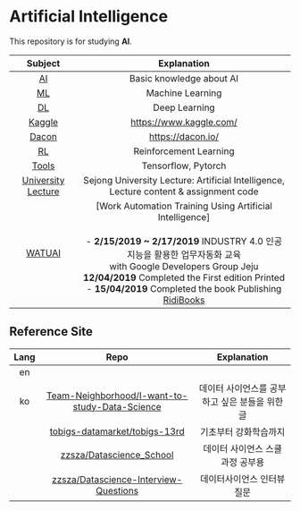 # Artificial Intelligence
This repository is for studying **AI**.

|Subject|Explanation|
|:--:|:--:|
|[AI](https://github.com/study-ai-data/Artificial-Intelligence/tree/master/AI)|Basic knowledge about AI|
|[ML](https://github.com/study-ai-data/Artificial-Intelligence/tree/master/ML)|Machine Learning|
|[DL](https://github.com/study-ai-data/Artificial-Intelligence/tree/master/DL)|Deep Learning|
|[Kaggle](https://github.com/study-ai-data/Artificial-Intelligence/tree/master/Kaggle)|https://www.kaggle.com/|
|[Dacon](https://github.com/study-ai-data/Artificial-Intelligence/tree/master/Dacon)|https://dacon.io/|
|[RL](https://github.com/study-ai-data/Artificial-Intelligence/tree/master/RL)|Reinforcement Learning|
|[Tools](https://github.com/study-ai-data/Artificial-Intelligence/tree/master/Tools)|Tensorflow, Pytorch|
|[University Lecture](https://github.com/study-ai-data/Artificial-Intelligence/tree/master/University_Lecture)|Sejong University Lecture: Artificial Intelligence,<br>Lecture content & assignment code|
|[WATUAI](https://github.com/study-ai-data/Artificial-Intelligence/tree/master/WATUAI)|[Work Automation Training Using Artificial Intelligence]<br><br>- **2/15/2019 ~ 2/17/2019** INDUSTRY 4.0 인공지능을 활용한 업무자동화 교육<br>with Google Developers Group Jeju<br>**12/04/2019** Completed the First edition Printed<br>- **15/04/2019** Completed the book Publishing [RidiBooks](https://ridibooks.com/books/2773000022)|
   

## Reference Site
|Lang|Repo|Explanation|
|:--:|:--:|:--:|
|en|||
|ko|[Team-Neighborhood/I-want-to-study-Data-Science](https://github.com/Team-Neighborhood/I-want-to-study-Data-Science)|데이터 사이언스를 공부하고 싶은 분들을 위한 글|
||[tobigs-datamarket/tobigs-13rd](https://github.com/tobigs-datamarket/tobigs-13rd)|기초부터 강화학습까지|
||[zzsza/Datascience_School](https://github.com/zzsza/Datascience_School)|데이터 사이언스 스쿨 과정 공부용|
||[zzsza/Datascience-Interview-Questions](https://github.com/zzsza/Datascience-Interview-Questions)|데이터사이언스 인터뷰 질문|
